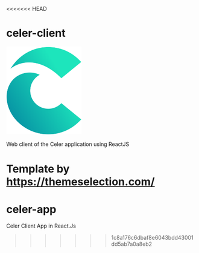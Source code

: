 <<<<<<< HEAD
# celer-client
<img src="./logo.svg" width="200">

Web client of the Celer application using ReactJS 

Template by https://themeselection.com/
=======
# celer-app
Celer Client App in React.Js
>>>>>>> 1c8a176c6dbaf8e6043bdd43001dd5ab7a0a8eb2
